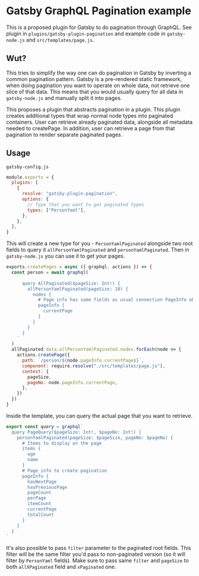 # Gatsby GraphQL Pagination example

This is a proposed plugin for Gatsby to do pagination through GraphQL. See plugin in `plugins/gatsby-plugin-pagination` and example code in `gatsby-node.js` and `src/templates/page.js`.

## Wut?

This tries to simplify the way one can do pagination in Gatsby by inverting a common pagination pattern. Gatsby is a pre-rendered static framework, when doing pagination you want to operate on whole data, not retrieve one slice of that data. This means that you would usually query for all data in `gatsby-node.js` and manually split it into pages.

This proposes a plugin that abstracts pagination in a plugin. This plugin creates additional types that wrap normal node types into paginated containers. User can retrieve already paginated data, alongside all metadata needed to createPage. In addition, user can retrieve a page from that pagination to render separate paginated pages.

## Usage

`gatsby-config.js`

```js
module.exports = {
  plugins: [
    {
      resolve: "gatsby-plugin-pagination",
      options: {
        // Type that you want to get paginated types
        types: ["PersonYaml"],
      },
    },
  ],
}
```

This will create a new type for you - `PersonYamlPaginated` alongside two root fields to query it `allPersonYamlPaginated` and `personYamlPaginated`. Then in `gatsby-node.js` you can use it to get your pages.

```js
exports.createPages = async ({ graphql, actions }) => {
  const person = await graphql(
    `
      query AllPaginated($pageSize: Int!) {
        allPersonYamlPaginated(pageSize: 10) {
          nodes {
            # Page info has same fields as usual connection PageInfo object
            pageInfo {
              currentPage
            }
          }
        }
      }
    `
  )
  allPaginated.data.allPersonYamlPaginated.nodes.forEach(node => {
    actions.createPage({
      path: `/person/${node.pageInfo.currentPage$}`,
      component: require.resolve("./src/templates/page.js"),
      context: {
        pageSize,
        pageNo: node.pageInfo.currentPage,
      },
    })
  })
}
```

Inside the template, you can query the actual page that you want to retrieve.

```js
export const query = graphql`
  query PageQuery($pageSize: Int!, $pageNo: Int!) {
    personYamlPaginated(pageSize: $pageSize, pageNo: $pageNo) {
      # Items to display on the page
      items {
        age
        name
      }
      # Page info to create pagination
      pageInfo {
        hasNextPage
        hasPreviousPage
        pageCount
        perPage
        itemCount
        currentPage
        totalCount
      }
    }
  }
`
```

It's also possible to pass `filter` parameter to the paginated root fields. This filter will be the same filter you'd pass to non-paginated version (so it will filter by `PersonYaml` fields). Make sure to pass same `filter` and `pageSize` to both `allXPaginated` field and `xPaginated` one.
